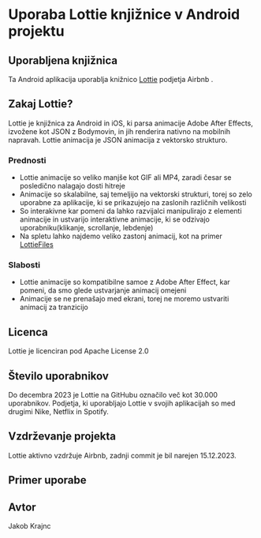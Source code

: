 # Uporaba Lottie knjižnice v Android projektu

## Uporabljena knjižnica

Ta Android aplikacija uporablja knižnico [Lottie](https://github.com/airbnb/lottie-android) podjetja Airbnb .

## Zakaj Lottie?

Lottie je knjižnica za Android in iOS, ki parsa animacije Adobe After Effects, izvožene kot JSON z Bodymovin, in jih renderira nativno na mobilnih napravah. Lottie animacija je JSON animacija z vektorsko strukturo.

### Prednosti

- Lottie animacije so veliko manjše kot GIF ali MP4, zaradi česar se posledično nalagajo dosti hitreje
- Animacije so skalabilne, saj temeljijo na vektorski strukturi, torej so zelo uporabne za aplikacije, ki se prikazujejo na zaslonih različnih velikosti
- So interakivne kar pomeni da lahko razvijalci manipulirajo z elementi animacije in ustvarijo interaktivne animacije, ki se odzivajo uporabniku(klikanje, scrollanje, lebdenje)
- Na spletu lahko najdemo veliko zastonj animacij, kot na primer [LottieFiles](https://lottiefiles.com/)

### Slabosti

- Lottie animacije so kompatibilne samoe z Adobe After Effect, kar pomeni, da smo glede ustvarjanje animacij omejeni
- Animacije se ne prenašajo med ekrani, torej ne moremo ustvariti animacij za tranzicijo

## Licenca

Lottie je licenciran pod Apache License 2.0

## Število uporabnikov

Do decembra 2023 je Lottie na GitHubu označilo več kot 30.000 uporabnikov. Podjetja, ki uporabljajo Lottie v svojih aplikacijah so med drugimi Nike, Netflix in Spotify.

## Vzdrževanje projekta

Lottie aktivno vzdržuje Airbnb, zadnji commit je bil narejen 15.12.2023.

## Primer uporabe

## Avtor

Jakob Krajnc

